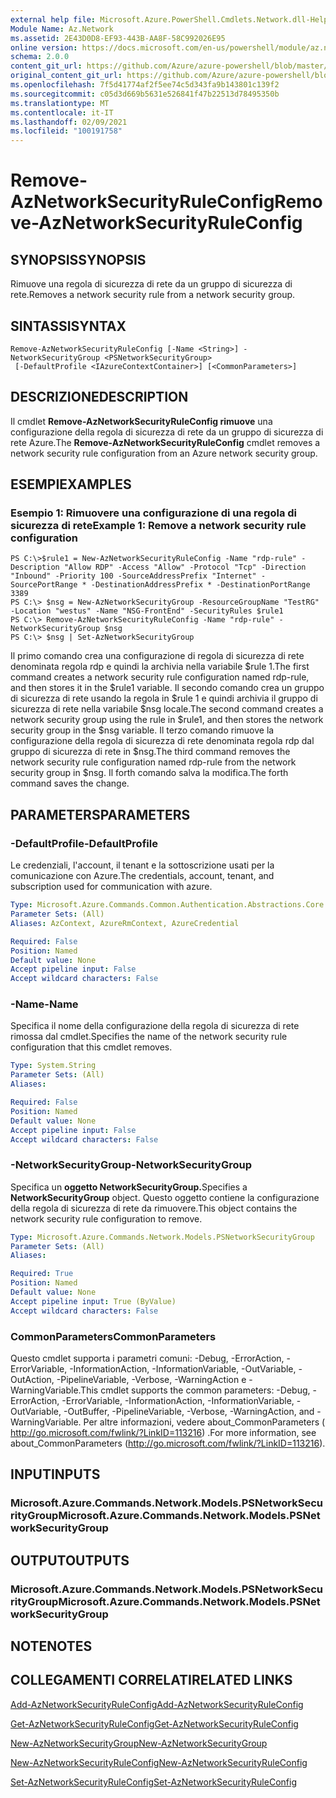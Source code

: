 ```yaml
---
external help file: Microsoft.Azure.PowerShell.Cmdlets.Network.dll-Help.xml
Module Name: Az.Network
ms.assetid: 2E43D0D8-EF93-443B-AA8F-58C992026E95
online version: https://docs.microsoft.com/en-us/powershell/module/az.network/remove-aznetworksecurityruleconfig
schema: 2.0.0
content_git_url: https://github.com/Azure/azure-powershell/blob/master/src/Network/Network/help/Remove-AzNetworkSecurityRuleConfig.md
original_content_git_url: https://github.com/Azure/azure-powershell/blob/master/src/Network/Network/help/Remove-AzNetworkSecurityRuleConfig.md
ms.openlocfilehash: 7f5d41774af2f5ee74c5d343fa9b143801c139f2
ms.sourcegitcommit: c05d3d669b5631e526841f47b22513d78495350b
ms.translationtype: MT
ms.contentlocale: it-IT
ms.lasthandoff: 02/09/2021
ms.locfileid: "100191758"
---
```

# <span data-ttu-id="1abd3-101">Remove-AzNetworkSecurityRuleConfig</span><span class="sxs-lookup"><span data-stu-id="1abd3-101">Remove-AzNetworkSecurityRuleConfig</span></span>

## <span data-ttu-id="1abd3-102">SYNOPSIS</span><span class="sxs-lookup"><span data-stu-id="1abd3-102">SYNOPSIS</span></span>
<span data-ttu-id="1abd3-103">Rimuove una regola di sicurezza di rete da un gruppo di sicurezza di rete.</span><span class="sxs-lookup"><span data-stu-id="1abd3-103">Removes a network security rule from a network security group.</span></span>

## <span data-ttu-id="1abd3-104">SINTASSI</span><span class="sxs-lookup"><span data-stu-id="1abd3-104">SYNTAX</span></span>

```
Remove-AzNetworkSecurityRuleConfig [-Name <String>] -NetworkSecurityGroup <PSNetworkSecurityGroup>
 [-DefaultProfile <IAzureContextContainer>] [<CommonParameters>]
```

## <span data-ttu-id="1abd3-105">DESCRIZIONE</span><span class="sxs-lookup"><span data-stu-id="1abd3-105">DESCRIPTION</span></span>
<span data-ttu-id="1abd3-106">Il cmdlet **Remove-AzNetworkSecurityRuleConfig rimuove** una configurazione della regola di sicurezza di rete da un gruppo di sicurezza di rete Azure.</span><span class="sxs-lookup"><span data-stu-id="1abd3-106">The **Remove-AzNetworkSecurityRuleConfig** cmdlet removes a network security rule configuration from an Azure network security group.</span></span>

## <span data-ttu-id="1abd3-107">ESEMPI</span><span class="sxs-lookup"><span data-stu-id="1abd3-107">EXAMPLES</span></span>

### <span data-ttu-id="1abd3-108">Esempio 1: Rimuovere una configurazione di una regola di sicurezza di rete</span><span class="sxs-lookup"><span data-stu-id="1abd3-108">Example 1: Remove a network security rule configuration</span></span>
```
PS C:\>$rule1 = New-AzNetworkSecurityRuleConfig -Name "rdp-rule" -Description "Allow RDP" -Access "Allow" -Protocol "Tcp" -Direction "Inbound" -Priority 100 -SourceAddressPrefix "Internet" -SourcePortRange * -DestinationAddressPrefix * -DestinationPortRange 3389
PS C:\> $nsg = New-AzNetworkSecurityGroup -ResourceGroupName "TestRG" -Location "westus" -Name "NSG-FrontEnd" -SecurityRules $rule1
PS C:\> Remove-AzNetworkSecurityRuleConfig -Name "rdp-rule" -NetworkSecurityGroup $nsg
PS C:\> $nsg | Set-AzNetworkSecurityGroup
```

<span data-ttu-id="1abd3-109">Il primo comando crea una configurazione di regola di sicurezza di rete denominata regola rdp e quindi la archivia nella variabile $rule 1.</span><span class="sxs-lookup"><span data-stu-id="1abd3-109">The first command creates a network security rule configuration named rdp-rule, and then stores it in the $rule1 variable.</span></span>
<span data-ttu-id="1abd3-110">Il secondo comando crea un gruppo di sicurezza di rete usando la regola in $rule 1 e quindi archivia il gruppo di sicurezza di rete nella variabile $nsg locale.</span><span class="sxs-lookup"><span data-stu-id="1abd3-110">The second command creates a network security group using the rule in $rule1, and then stores the network security group in the $nsg variable.</span></span>
<span data-ttu-id="1abd3-111">Il terzo comando rimuove la configurazione della regola di sicurezza di rete denominata regola rdp dal gruppo di sicurezza di rete in $nsg.</span><span class="sxs-lookup"><span data-stu-id="1abd3-111">The third command removes the network security rule configuration named rdp-rule from the network security group in $nsg.</span></span>
<span data-ttu-id="1abd3-112">Il forth comando salva la modifica.</span><span class="sxs-lookup"><span data-stu-id="1abd3-112">The forth command saves the change.</span></span>

## <span data-ttu-id="1abd3-113">PARAMETERS</span><span class="sxs-lookup"><span data-stu-id="1abd3-113">PARAMETERS</span></span>

### <span data-ttu-id="1abd3-114">-DefaultProfile</span><span class="sxs-lookup"><span data-stu-id="1abd3-114">-DefaultProfile</span></span>
<span data-ttu-id="1abd3-115">Le credenziali, l'account, il tenant e la sottoscrizione usati per la comunicazione con Azure.</span><span class="sxs-lookup"><span data-stu-id="1abd3-115">The credentials, account, tenant, and subscription used for communication with azure.</span></span>

```yaml
Type: Microsoft.Azure.Commands.Common.Authentication.Abstractions.Core.IAzureContextContainer
Parameter Sets: (All)
Aliases: AzContext, AzureRmContext, AzureCredential

Required: False
Position: Named
Default value: None
Accept pipeline input: False
Accept wildcard characters: False
```

### <span data-ttu-id="1abd3-116">-Name</span><span class="sxs-lookup"><span data-stu-id="1abd3-116">-Name</span></span>
<span data-ttu-id="1abd3-117">Specifica il nome della configurazione della regola di sicurezza di rete rimossa dal cmdlet.</span><span class="sxs-lookup"><span data-stu-id="1abd3-117">Specifies the name of the network security rule configuration that this cmdlet removes.</span></span>

```yaml
Type: System.String
Parameter Sets: (All)
Aliases:

Required: False
Position: Named
Default value: None
Accept pipeline input: False
Accept wildcard characters: False
```

### <span data-ttu-id="1abd3-118">-NetworkSecurityGroup</span><span class="sxs-lookup"><span data-stu-id="1abd3-118">-NetworkSecurityGroup</span></span>
<span data-ttu-id="1abd3-119">Specifica un **oggetto NetworkSecurityGroup.**</span><span class="sxs-lookup"><span data-stu-id="1abd3-119">Specifies a **NetworkSecurityGroup** object.</span></span>
<span data-ttu-id="1abd3-120">Questo oggetto contiene la configurazione della regola di sicurezza di rete da rimuovere.</span><span class="sxs-lookup"><span data-stu-id="1abd3-120">This object contains the network security rule configuration to remove.</span></span>

```yaml
Type: Microsoft.Azure.Commands.Network.Models.PSNetworkSecurityGroup
Parameter Sets: (All)
Aliases:

Required: True
Position: Named
Default value: None
Accept pipeline input: True (ByValue)
Accept wildcard characters: False
```

### <span data-ttu-id="1abd3-121">CommonParameters</span><span class="sxs-lookup"><span data-stu-id="1abd3-121">CommonParameters</span></span>
<span data-ttu-id="1abd3-122">Questo cmdlet supporta i parametri comuni: -Debug, -ErrorAction, -ErrorVariable, -InformationAction, -InformationVariable, -OutVariable, -OutAction, -PipelineVariable, -Verbose, -WarningAction e -WarningVariable.</span><span class="sxs-lookup"><span data-stu-id="1abd3-122">This cmdlet supports the common parameters: -Debug, -ErrorAction, -ErrorVariable, -InformationAction, -InformationVariable, -OutVariable, -OutBuffer, -PipelineVariable, -Verbose, -WarningAction, and -WarningVariable.</span></span> <span data-ttu-id="1abd3-123">Per altre informazioni, vedere about_CommonParameters ( http://go.microsoft.com/fwlink/?LinkID=113216) .</span><span class="sxs-lookup"><span data-stu-id="1abd3-123">For more information, see about_CommonParameters (http://go.microsoft.com/fwlink/?LinkID=113216).</span></span>

## <span data-ttu-id="1abd3-124">INPUT</span><span class="sxs-lookup"><span data-stu-id="1abd3-124">INPUTS</span></span>

### <span data-ttu-id="1abd3-125">Microsoft.Azure.Commands.Network.Models.PSNetworkSecurityGroup</span><span class="sxs-lookup"><span data-stu-id="1abd3-125">Microsoft.Azure.Commands.Network.Models.PSNetworkSecurityGroup</span></span>

## <span data-ttu-id="1abd3-126">OUTPUT</span><span class="sxs-lookup"><span data-stu-id="1abd3-126">OUTPUTS</span></span>

### <span data-ttu-id="1abd3-127">Microsoft.Azure.Commands.Network.Models.PSNetworkSecurityGroup</span><span class="sxs-lookup"><span data-stu-id="1abd3-127">Microsoft.Azure.Commands.Network.Models.PSNetworkSecurityGroup</span></span>

## <span data-ttu-id="1abd3-128">NOTE</span><span class="sxs-lookup"><span data-stu-id="1abd3-128">NOTES</span></span>

## <span data-ttu-id="1abd3-129">COLLEGAMENTI CORRELATI</span><span class="sxs-lookup"><span data-stu-id="1abd3-129">RELATED LINKS</span></span>

[<span data-ttu-id="1abd3-130">Add-AzNetworkSecurityRuleConfig</span><span class="sxs-lookup"><span data-stu-id="1abd3-130">Add-AzNetworkSecurityRuleConfig</span></span>](./Add-AzNetworkSecurityRuleConfig.md)

[<span data-ttu-id="1abd3-131">Get-AzNetworkSecurityRuleConfig</span><span class="sxs-lookup"><span data-stu-id="1abd3-131">Get-AzNetworkSecurityRuleConfig</span></span>](./Get-AzNetworkSecurityRuleConfig.md)

[<span data-ttu-id="1abd3-132">New-AzNetworkSecurityGroup</span><span class="sxs-lookup"><span data-stu-id="1abd3-132">New-AzNetworkSecurityGroup</span></span>](./New-AzNetworkSecurityGroup.md)

[<span data-ttu-id="1abd3-133">New-AzNetworkSecurityRuleConfig</span><span class="sxs-lookup"><span data-stu-id="1abd3-133">New-AzNetworkSecurityRuleConfig</span></span>](./New-AzNetworkSecurityRuleConfig.md)

[<span data-ttu-id="1abd3-134">Set-AzNetworkSecurityRuleConfig</span><span class="sxs-lookup"><span data-stu-id="1abd3-134">Set-AzNetworkSecurityRuleConfig</span></span>](./Set-AzNetworkSecurityRuleConfig.md)


